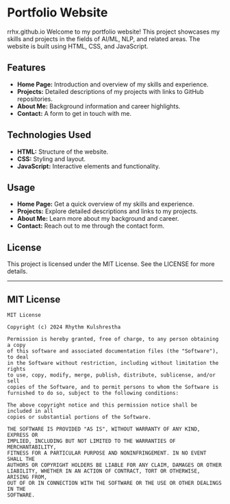 # Portfolio Website
rrhx.github.io
Welcome to my portfolio website! This project showcases my skills and projects in the fields of AI/ML, NLP, and related areas. The website is built using HTML, CSS, and JavaScript.

## Features

- **Home Page:** Introduction and overview of my skills and experience.
- **Projects:** Detailed descriptions of my projects with links to GitHub repositories.
- **About Me:** Background information and career highlights.
- **Contact:** A form to get in touch with me.

## Technologies Used

- **HTML:** Structure of the website.
- **CSS:** Styling and layout.
- **JavaScript:** Interactive elements and functionality.

## Usage

- **Home Page:** Get a quick overview of my skills and experience.
- **Projects:** Explore detailed descriptions and links to my projects.
- **About Me:** Learn more about my background and career.
- **Contact:** Reach out to me through the contact form.

## License

This project is licensed under the MIT License. See the LICENSE for more details.

---

## MIT License

```text
MIT License

Copyright (c) 2024 Rhythm Kulshrestha

Permission is hereby granted, free of charge, to any person obtaining a copy
of this software and associated documentation files (the "Software"), to deal
in the Software without restriction, including without limitation the rights
to use, copy, modify, merge, publish, distribute, sublicense, and/or sell
copies of the Software, and to permit persons to whom the Software is
furnished to do so, subject to the following conditions:

The above copyright notice and this permission notice shall be included in all
copies or substantial portions of the Software.

THE SOFTWARE IS PROVIDED "AS IS", WITHOUT WARRANTY OF ANY KIND, EXPRESS OR
IMPLIED, INCLUDING BUT NOT LIMITED TO THE WARRANTIES OF MERCHANTABILITY,
FITNESS FOR A PARTICULAR PURPOSE AND NONINFRINGEMENT. IN NO EVENT SHALL THE
AUTHORS OR COPYRIGHT HOLDERS BE LIABLE FOR ANY CLAIM, DAMAGES OR OTHER
LIABILITY, WHETHER IN AN ACTION OF CONTRACT, TORT OR OTHERWISE, ARISING FROM,
OUT OF OR IN CONNECTION WITH THE SOFTWARE OR THE USE OR OTHER DEALINGS IN THE
SOFTWARE.
```
